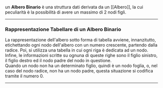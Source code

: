 un **Albero Binario** è una struttura dati derivata da un [[Albero]], la cui peculiarità è la possibilità di avere un massimo di $2$ nodi figli.<br />

--------------------------------------------------------------

### Rappresentazione Tabellare di un Albero Binario ###

La rappresentazione dell'albero sotto forma di tabella avviene, innanzitutto, etichettando ogni nodo dell'albero con un numero crescente, partendo dalla radice. Poi, si utilizza una tabella in cui ogni riga è dedicata ad un nodo.<br />
Infine, le informazioni scritte su ognuna di queste righe sono il figlio sinistro, il figlio destro ed il nodo padre del nodo in questione.<br />
Quando un nodo non ha un determinato figlio, quindi è un nodo foglia, o, nel caso del nodo radice, non ha un nodo padre, questa situazione si codifica tramite il numero $0$.<br />

--------------------------------------------------------------
